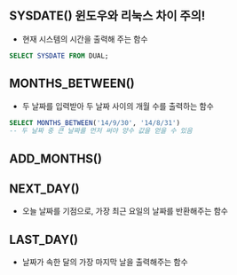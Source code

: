 
## **SYSDATE()** 윈도우와 리눅스 차이 주의!
- 현재 시스템의 시간을 출력해 주는 함수

```sql
SELECT SYSDATE FROM DUAL;
```

## MONTHS_BETWEEN()
- 두 날짜를 입력받아 두 날짜 사이의 개월 수를 출력하는 함수
```sql
SELECT MONTHS_BETWEEN('14/9/30', '14/8/31')
-- 두 날짜 중 큰 날짜를 먼저 써야 양수 값을 얻을 수 있음
```

## ADD_MONTHS()


## NEXT_DAY()
- 오늘 날짜를 기점으로, 가장 최근 요일의 날짜를 반환해주는 함수

## LAST_DAY()
- 날짜가 속한 달의 가장 마지막 날을 출력해주는 함수

